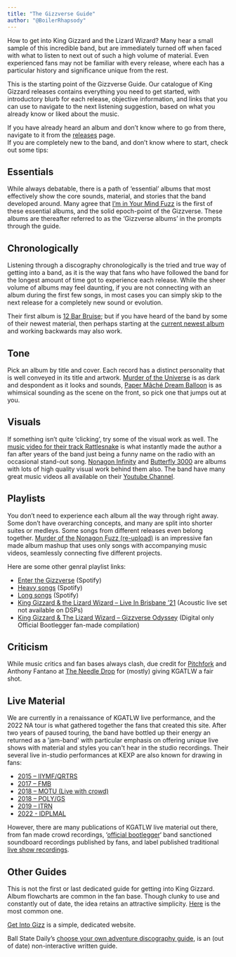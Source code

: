 ```yaml
---
title: "The Gizzverse Guide"
author: "@BoilerRhapsody"
---
```


How to get into King Gizzard and the Lizard Wizard? Many hear a small sample of this incredible band, but are immediately turned off when faced with what to listen to next out of such a high volume of material. Even experienced fans may not be familiar with every release, where each has a particular history and significance unique from the rest.  

This is the starting point of the Gizzverse Guide. Our catalogue of King Gizzard releases contains everything you need to get started, with introductory blurb for each release, objective information, and links that you can use to navigate to the next listening suggestion, based on what you already know or liked about the music.

If you have already heard an album and don’t know where to go from there, navigate to it from the [releases](./releases) page.  
If you are completely new to the band, and don’t know where to start, check out some tips:

## Essentials

While always debatable, there is a path of ‘essential’ albums that most effectively show the core sounds, material, and stories that the band developed around. Many agree that [I’m in Your Mind Fuzz](./releases/im-in-your-mind-fuzz/) is the first of these essential albums, and the solid epoch-point of the Gizzverse. These albums are thereafter referred to as the ‘Gizzverse albums’ in the prompts through the guide.

## Chronologically

Listening through a discography chronologically is the tried and true way of getting into a band, as it is the way that fans who have followed the band for the longest amount of time got to experience each release. While the sheer volume of albums may feel daunting, if you are not connecting with an album during the first few songs, in most cases you can simply skip to the next release for a completely new sound or evolution.

Their first album is [12 Bar Bruise](./releases/12-bar-bruise/); but if you have heard of the band by some of their newest material, then perhaps starting at the [current newest album](./releases/changes/) and working backwards may also work.

## Tone

Pick an album by title and cover. Each record has a distinct personality that is well conveyed in its title and artwork. [Murder of the Universe](./releases/murder-of-the-universe/) is as dark and despondent as it looks and sounds, [Paper Mâché Dream Balloon](./releases/paper-mache-dream-balloon/) is as whimsical sounding as the scene on the front, so pick one that jumps out at you.

## Visuals

If something isn’t quite ‘clicking’, try some of the visual work as well. The [music video for their track Rattlesnake](https://www.youtube.com/watch?v=Q-i1XZc8ZwA) is what instantly made the author a fan after years of the band just being a funny name on the radio with an occasional stand-out song. [Nonagon Infinity](./releases/nonagon-infinity) and [Butterfly 3000](./releases/butterfly-3000) are albums with lots of high quality visual work behind them also.
The band have many great music videos all available on their [Youtube Channel](https://www.youtube.com/playlist?list=PLjEpdah_kOgfhdncO5YfjdQY9hFzPq-2r).

## Playlists

You don’t need to experience each album all the way through right away. Some don’t have overarching concepts, and many are split into shorter suites or medleys. Some songs from different releases even belong together. [Murder of the Nonagon Fuzz (re-upload)](https://www.youtube.com/watch?v=0rXwufFoJYw&t=2541s) is an impressive fan made album mashup that uses only songs with accompanying music videos, seamlessly connecting five different projects.

Here are some other genral playlist links:

* [Enter the Gizzverse](https://www.youtube.com/watch?v=0rXwufFoJYw) (Spotify)  
* [Heavy songs](https://open.spotify.com/playlist/7BfZwU7yVZrmX9XmwkJbaJ?si=54b411c741d24f7f) (Spotify)  
* [Long songs](https://open.spotify.com/playlist/77cYJha9ttoOpZkZQOCid6?si=950dd84376a14818) (Spotify)  
* [King Gizzard & the Lizard Wizard – Live In Brisbane ’21](https://www.youtube.com/playlist?list=PLjcIIEsozEvCSBYMVnGZsEbm31JfsKc2r) (Acoustic live set not available on DSPs)  
* [King Gizzard & The Lizard Wizard – Gizzverse Odyssey](https://www.youtube.com/watch?v=3KIlzA7QO4I&list=WL&index=2&t=13s) (Digital only Official Bootlegger fan-made compilation)

## Criticism

While music critics and fan bases always clash, due credit for [Pitchfork](https://pitchfork.com/artists/32633-king-gizzard-the-lizard-wizard/) and Anthony Fantano at [The Needle Drop](https://www.youtube.com/playlist?list=PLW8qY_BtlPqcMWd3nn8E8p3rm3YlcFV0d) for (mostly) giving KGATLW a fair shot.

## Live Material

We are currently in a renaissance of KGATLW live performance, and the 2022 NA tour is what gathered together the fans that created this site. After two years of paused touring, the band have bottled up their energy an returned as a 'jam-band' with particular emphasis on offering unique live shows with material and styles you can't hear in the studio recordings.
Their several live in-studio performances at KEXP are also known for drawing in fans:

* [2015 – IIYMF/QRTRS](https://www.youtube.com/watch?v=4W19twyYD2Q)  
* [2017 – FMB](https://www.youtube.com/watch?v=Qxxz7Tgfsv4)  
* [2018 – MOTU (Live with crowd)](https://www.youtube.com/watch?v=G5Z4bma_tUM)  
* [2018 – POLY/GS](https://www.youtube.com/watch?v=wxwu7FYFSek&t=1510s)  
* [2019 – ITRN](https://www.youtube.com/watch?v=EnmFKS2eDBA)  
* [2022 - IDPLMAL](https://www.youtube.com/watch?v=Jb8UMmrBlC8)  

However, there are many publications of KGATLW live material out there, from fan made crowd recordings, ‘[official bootlegger](./releases#official-bootlegger-program)‘ band sanctioned soundboard recordings published by fans, and label published traditional [live show recordings](./releases/live-in-san-francisco-2016).

## Other Guides

This is not the first or last dedicated guide for getting into King Gizzard.  
Album flowcharts are common in the fan base. Though clunky to use and constantly out of date, the idea retains an attractive simplicity. [Here](https://www.reddit.com/r/KGATLW/comments/lysvvz/i_finally_updated_my_king_gizzard_flowchart_now/) is the most common one.

[Get Into Gizz](https://get-into-gizz.com) is a simple, dedicated website.

Ball State Daily’s [choose your own adventure discography guide](https://www.ballstatedaily.com/byte/article/2021/02/choose-your-own-discography-guide-king-gizzard-the-lizard-wizard), is an (out of date) non-interactive written guide.
